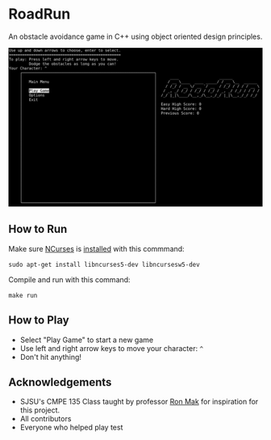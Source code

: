 # RoadRun
An obstacle avoidance game in C++ using object oriented design principles.

![](RoadRun_demo.gif)

## How to Run
Make sure [NCurses](https://invisible-island.net/ncurses/man/ncurses.3x.html) is [installed](https://www.cyberciti.biz/faq/linux-install-ncurses-library-headers-on-debian-ubuntu-centos-fedora/) with this commmand:
```
sudo apt-get install libncurses5-dev libncursesw5-dev
```
Compile and run with this command:
```
make run
```

## How to Play
- Select "Play Game" to start a new game
- Use left and right arrow keys to move your character: `^`
- Don't hit anything!

## Acknowledgements
- SJSU's CMPE 135 Class taught by professor [Ron Mak](http://www.cs.sjsu.edu/~mak/CMPE135/index.html) for inspiration for this project.
- All contributors
- Everyone who helped play test

